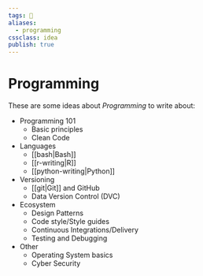 ```yaml
---
tags: 📒
aliases: 
  - programming
cssclass: idea
publish: true
---
```

# Programming
These are some ideas about _Programming_ to write about:

- Programming 101
  - Basic principles
  - Clean Code
- Languages
  - [[bash|Bash]]
  - [[r-writing|R]]
  - [[python-writing|Python]]
- Versioning
  - [[git|Git]] and GitHub
  - Data Version Control (DVC)
- Ecosystem
  - Design Patterns
  - Code style/Style guides
  - Continuous Integrations/Delivery
  - Testing and Debugging
- Other
  - Operating System basics
  - Cyber Security
